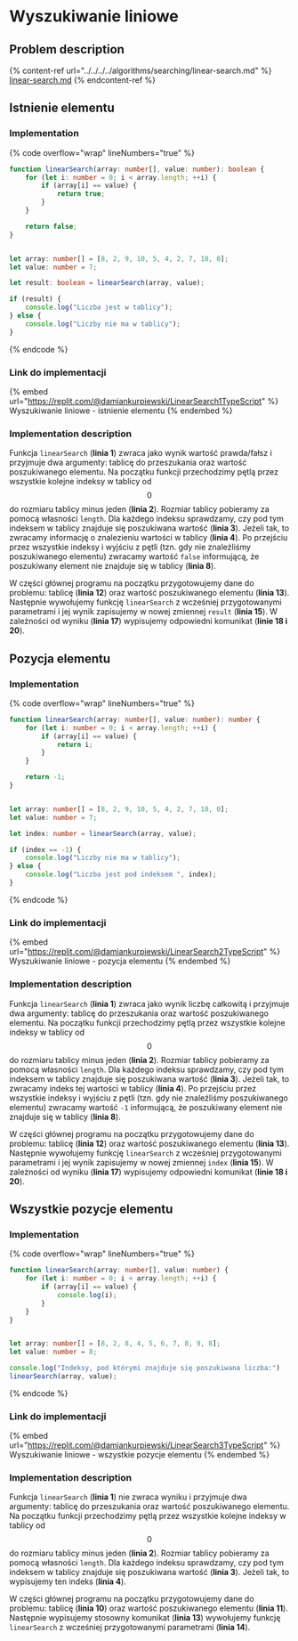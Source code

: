 # Wyszukiwanie liniowe

## Problem description

{% content-ref url="../../../../algorithms/searching/linear-search.md" %}
[linear-search.md](../../../../algorithms/searching/linear-search.md)
{% endcontent-ref %}

## Istnienie elementu

### Implementation

{% code overflow="wrap" lineNumbers="true" %}
```typescript
function linearSearch(array: number[], value: number): boolean {
    for (let i: number = 0; i < array.length; ++i) {
        if (array[i] == value) {
            return true;
        }
    }

    return false;
}


let array: number[] = [8, 2, 9, 10, 5, 4, 2, 7, 18, 0];
let value: number = 7;

let result: boolean = linearSearch(array, value);

if (result) {
    console.log("Liczba jest w tablicy");
} else {
    console.log("Liczby nie ma w tablicy");
}
```
{% endcode %}

### Link do implementacji

{% embed url="https://replit.com/@damiankurpiewski/LinearSearch1TypeScript" %}
Wyszukiwanie liniowe - istnienie elementu
{% endembed %}

### Implementation description

Funkcja `linearSearch` (**linia 1**) zwraca jako wynik wartość prawda/fałsz i przyjmuje dwa argumenty: tablicę do przeszukania oraz wartość poszukiwanego elementu. Na początku funkcji przechodzimy pętlą przez wszystkie kolejne indeksy w tablicy od $$0$$ do rozmiaru tablicy minus jeden (**linia 2**). Rozmiar tablicy pobieramy za pomocą własności `length`. Dla każdego indeksu sprawdzamy, czy pod tym indeksem w tablicy znajduje się poszukiwana wartość (**linia 3**). Jeżeli tak, to zwracamy informację o znalezieniu wartości w tablicy (**linia 4**). Po przejściu przez wszystkie indeksy i wyjściu z pętli (tzn. gdy nie znaleźliśmy poszukiwanego elementu) zwracamy wartość `false` informującą, że poszukiwany element nie znajduje się w tablicy (**linia 8**).

W części głównej programu na początku przygotowujemy dane do problemu: tablicę (**linia 12**) oraz wartość poszukiwanego elementu (**linia 13**). Następnie wywołujemy funkcję `linearSearch` z wcześniej przygotowanymi parametrami i jej wynik zapisujemy w nowej zmiennej `result` (**linia 15**). W zależności od wyniku (**linia 17**) wypisujemy odpowiedni komunikat (**linie 18 i 20**).

## Pozycja elementu

### Implementation

{% code overflow="wrap" lineNumbers="true" %}
```typescript
function linearSearch(array: number[], value: number): number {
    for (let i: number = 0; i < array.length; ++i) {
        if (array[i] == value) {
            return i;
        }
    }

    return -1;
}


let array: number[] = [8, 2, 9, 10, 5, 4, 2, 7, 18, 0];
let value: number = 7;

let index: number = linearSearch(array, value);

if (index == -1) {
    console.log("Liczby nie ma w tablicy");
} else {
    console.log("Liczba jest pod indeksem ", index);
}
```
{% endcode %}

### Link do implementacji

{% embed url="https://replit.com/@damiankurpiewski/LinearSearch2TypeScript" %}
Wyszukiwanie liniowe - pozycja elementu
{% endembed %}

### Implementation description

Funkcja `linearSearch` (**linia 1**) zwraca jako wynik liczbę całkowitą i przyjmuje dwa argumenty: tablicę do przeszukania oraz wartość poszukiwanego elementu. Na początku funkcji przechodzimy pętlą przez wszystkie kolejne indeksy w tablicy od $$0$$ do rozmiaru tablicy minus jeden (**linia 2**). Rozmiar tablicy pobieramy za pomocą własności `length`. Dla każdego indeksu sprawdzamy, czy pod tym indeksem w tablicy znajduje się poszukiwana wartość (**linia 3**). Jeżeli tak, to zwracamy indeks tej wartości w tablicy (**linia 4**). Po przejściu przez wszystkie indeksy i wyjściu z pętli (tzn. gdy nie znaleźliśmy poszukiwanego elementu) zwracamy wartość `-1` informującą, że poszukiwany element nie znajduje się w tablicy (**linia 8**).

W części głównej programu na początku przygotowujemy dane do problemu: tablicę (**linia 12**) oraz wartość poszukiwanego elementu (**linia 13**). Następnie wywołujemy funkcję `linearSearch` z wcześniej przygotowanymi parametrami i jej wynik zapisujemy w nowej zmiennej `index` (**linia 15**). W zależności od wyniku (**linia 17**) wypisujemy odpowiedni komunikat (**linie 18 i 20**).

## Wszystkie pozycje elementu

### Implementation

{% code overflow="wrap" lineNumbers="true" %}
```typescript
function linearSearch(array: number[], value: number) {
    for (let i: number = 0; i < array.length; ++i) {
        if (array[i] == value) {
            console.log(i);
        }
    }
}


let array: number[] = [8, 2, 8, 4, 5, 6, 7, 8, 9, 8];
let value: number = 8;

console.log("Indeksy, pod którymi znajduje się poszukiwana liczba:")
linearSearch(array, value);
```
{% endcode %}

### Link do implementacji

{% embed url="https://replit.com/@damiankurpiewski/LinearSearch3TypeScript" %}
Wyszukiwanie liniowe - wszystkie pozycje elementu
{% endembed %}

### Implementation description

Funkcja `linearSearch` (**linia 1**) nie zwraca wyniku i przyjmuje dwa argumenty: tablicę do przeszukania oraz wartość poszukiwanego elementu. Na początku funkcji przechodzimy pętlą przez wszystkie kolejne indeksy w tablicy od $$0$$ do rozmiaru tablicy minus jeden (**linia 2**). Rozmiar tablicy pobieramy za pomocą własności `length`. Dla każdego indeksu sprawdzamy, czy pod tym indeksem w tablicy znajduje się poszukiwana wartość (**linia 3**). Jeżeli tak, to wypisujemy ten indeks (**linia 4**).

W części głównej programu na początku przygotowujemy dane do problemu: tablicę (**linia 10**) oraz wartość poszukiwanego elementu (**linia 11**). Następnie wypisujemy stosowny komunikat (**linia 13**) wywołujemy funkcję `linearSearch` z wcześniej przygotowanymi parametrami (**linia 14**).